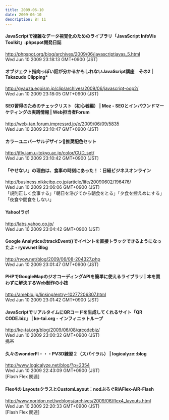 ```yaml
---
title: 2009-06-10
date: 2009-06-10
description: B! 11
---
```


#### JavaScriptで複雑なデータ視覚化のためのライブラリ「JavaScript InfoVis Toolkit」:phpspot開発日誌
http://phpspot.org/blog/archives/2009/06/javascriptjavas_5.html<br>
Wed Jun 10 2009 23:18:13 GMT+0900 (JST)<br>


#### オブジェクト指向っぽい話が分かるかもしれないJavaScript講座　その2 | Takazudo Clipping*
http://gyauza.egoism.jp/clip/archives/2009/06/javascript-oop2/<br>
Wed Jun 10 2009 23:18:05 GMT+0900 (JST)<br>


#### SEO習得のためのチェックリスト（初心者編） | Moz - SEOとインバウンドマーケティングの実践情報 | Web担当者Forum
http://web-tan.forum.impressrd.jp/e/2009/06/09/5835<br>
Wed Jun 10 2009 23:10:47 GMT+0900 (JST)<br>


#### カラーユニバーサルデザイン推奨配色セット
http://jfly.iam.u-tokyo.ac.jp/color/CUD_set/<br>
Wed Jun 10 2009 23:10:42 GMT+0900 (JST)<br>


#### 「やせない」の理由は、食事の時刻にあった！：日経ビジネスオンライン
http://business.nikkeibp.co.jp/article/life/20090602/196476/<br>
Wed Jun 10 2009 23:06:06 GMT+0900 (JST)<br>
「規則正しく食事する」「朝日を浴びてから朝食をとる」「夕食を控えめにする」「夜食や間食をしない」


#### Yahoo!ラボ
http://labs.yahoo.co.jp/<br>
Wed Jun 10 2009 23:04:42 GMT+0900 (JST)<br>


#### Google AnalyticsのtrackEvent()でイベントを直接トラックできるようになったよ - ryow.net Blog
http://ryow.net/blog/2009/06/08-204327.php<br>
Wed Jun 10 2009 23:01:47 GMT+0900 (JST)<br>


#### PHPでGoogleMapのジオコーディングAPIを簡単に使えるライブラリ | 本を買わずに解決するWeb制作の小技
http://ameblo.jp/linking/entry-10277206307.html<br>
Wed Jun 10 2009 23:01:42 GMT+0900 (JST)<br>


#### JavaScriptでリアルタイムにQRコードを生成してくれるサイト「QR CODE.biz」 | ke-tai.org - インフィニットループ
http://ke-tai.org/blog/2009/06/08/qrcodebiz/<br>
Wed Jun 10 2009 23:00:32 GMT+0900 (JST)<br>
携帯


#### 久々のwonderFl・・・PV3D練習２（スパイラル） | logicalyze::blog
http://www.logicalyze.net/blog/?p=2354<br>
Wed Jun 10 2009 22:43:09 GMT+0900 (JST)<br>
[Flash Flex 関連]


#### Flex4の LayoutsクラスとCustomLayout：nodぶろぐRIAFlex-AIR-Flash
http://www.noridon.net/weblogs/archives/2009/06/flex4_layouts.html<br>
Wed Jun 10 2009 22:20:33 GMT+0900 (JST)<br>
[Flash Flex 関連]


